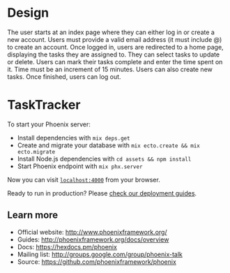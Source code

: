 # Design 
The user starts at an index page where they can either log in or create a new account. Users must provide
a valid email address (it must include @) to create an account. Once logged in, users are redirected 
to a home page, displaying the tasks they are assigned to. They can select tasks to update or delete. Users can mark their tasks complete and enter the time spent on it. Time must be an increment of 15 minutes. Users can also create new tasks. Once finished, users can log out. 

# TaskTracker

To start your Phoenix server:

  * Install dependencies with `mix deps.get`
  * Create and migrate your database with `mix ecto.create && mix ecto.migrate`
  * Install Node.js dependencies with `cd assets && npm install`
  * Start Phoenix endpoint with `mix phx.server`

Now you can visit [`localhost:4000`](http://localhost:4000) from your browser.

Ready to run in production? Please [check our deployment guides](http://www.phoenixframework.org/docs/deployment).

## Learn more

  * Official website: http://www.phoenixframework.org/
  * Guides: http://phoenixframework.org/docs/overview
  * Docs: https://hexdocs.pm/phoenix
  * Mailing list: http://groups.google.com/group/phoenix-talk
  * Source: https://github.com/phoenixframework/phoenix
